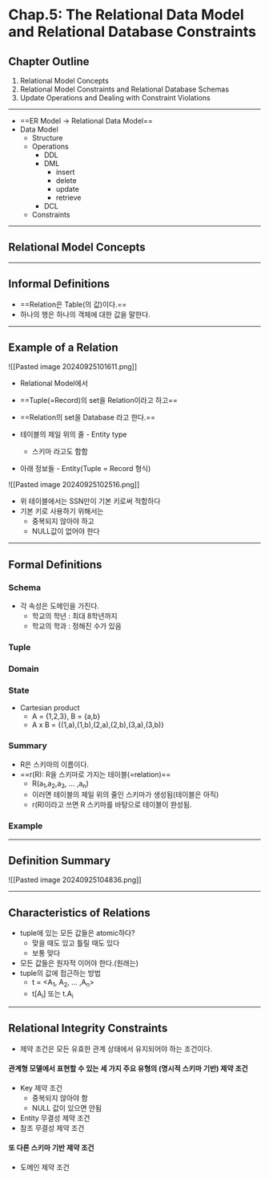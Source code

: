 # Chap.5: The Relational Data Model and Relational Database Constraints

## Chapter Outline
1. Relational Model Concepts
2. Relational Model Constraints and Relational Database Schemas
3. Update Operations and Dealing with Constraint Violations

---
- ==ER Model -> Relational Data Model==
- Data Model
	- Structure
	- Operations
		- DDL
		- DML
			- insert
			- delete
			- update
			- retrieve
		- DCL
	- Constraints

---
## Relational Model Concepts

---
## Informal Definitions
- ==Relation은 Table(의 값)이다.==
- 하나의 행은 하나의 객체에 대한 값을 말한다.

---
## Example of a Relation
![[Pasted image 20240925101611.png]]

- Relational Model에서
- ==Tuple(=Record)의 set을 Relation이라고 하고==
- ==Relation의 set을 Database 라고 한다.==

- 테이블의 제일 위의 줄 - Entity type
	- 스키마 라고도 함함
- 아래 정보들 - Entity(Tuple = Record 형식)

![[Pasted image 20240925102516.png]]

- 위 테이블에서는 SSN만이 기본 키로써 적합하다
- 기본 키로 사용하기 위해서는
	- 중복되지 않아야 하고
	- NULL값이 없어야 한다

---
## Formal Definitions
### Schema
- 각 속성은 도메인을 가진다.
	- 학교의 학년 : 최대 8학년까지
	- 학교의 학과 : 정해진 수가 있음

### Tuple
### Domain
### State
- Cartesian product
	- A = {1,2,3}, B = {a,b}
	- A x B = {(1,a),(1,b),(2,a),(2,b),(3,a),(3,b)} 
### Summary
- R은 스키마의 이름이다.
- ==r(R): R을 스키마로 가지는 테이블(=relation)==
	- R(a<sub>1</sub>,a<sub>2</sub>,a<sub>3</sub>, ... ,a<sub>n</sub>)
	- 이러면 테이블의 제일 위의 줄인 스키마가 생성됨(테이블은 아직)
	- r(R)이라고 쓰면 R 스키마를 바탕으로 테이블이 완성됨.
### Example

---
## Definition Summary
![[Pasted image 20240925104836.png]]

---
## Characteristics of Relations
- tuple에 있는 모든 값들은 atomic하다?
	- 맞을 때도 있고 틀릴 때도 있다
	- 보통 맞다
- 모든 값들은 원자적 이어야 한다.(원래는)
- tuple의 값에 접근하는 방법
	- t = <A<sub>1</sub>, A<sub>2</sub>, ... ,A<sub>n</sub>>
	- t[A<sub>i</sub>] 또는 t.A<sub>i</sub>

---
## Relational Integrity Constraints

- 제약 조건은 모든 유효한 관계 상태에서 유지되어야 하는 조건이다.
#### 관계형 모델에서 표현할 수 있는 세 가지 주요 유형의 (명시적 스키마 기반) 제약 조건
- Key 제약 조건
	- 중복되지 않아야 함
	- NULL 값이 있으면 안됨
- Entity 무결성 제약 조건
- 참조 무결성 제약 조건

#### 또 다른 스키마 기반 제약 조건
- 도메인 제약 조건